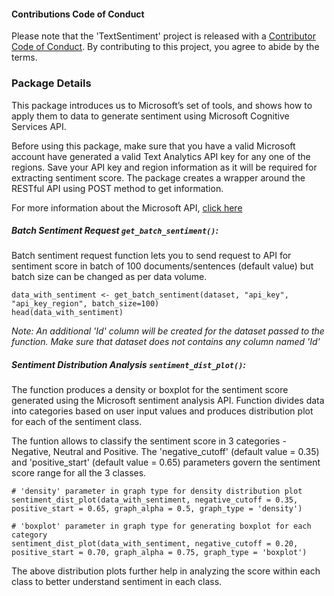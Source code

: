 
#### Contributions Code of Conduct

Please note that the 'TextSentiment' project is released with a
[Contributor Code of Conduct](CODE_OF_CONDUCT.md).
By contributing to this project, you agree to abide by the terms.

### Package Details

This package introduces us to Microsoft’s set of tools, and shows how to apply them to data to generate sentiment using Microsoft Cognitive Services API.  

Before using this package, make sure that you have a valid Microsoft account have generated a valid Text Analytics API key for any one of the regions. Save your API key and region information as it will be required for extracting sentiment score. The package creates a wrapper around the RESTful API using POST method to get information.    

For more information about the Microsoft API, [click here](https://docs.microsoft.com/en-us/azure/cognitive-services/text-analytics/overview)

##### Batch Sentiment Request `get_batch_sentiment()`:

Batch sentiment request function lets you to send request to API for sentiment score in batch of 100 documents/sentences (default value) but batch size can be changed as per data volume.

```{r}
data_with_sentiment <- get_batch_sentiment(dataset, "api_key", "api_key_region", batch_size=100)
head(data_with_sentiment)
```
*Note: An additional 'Id' column will be created for the dataset passed to the function. Make sure that dataset does not contains any column named 'Id'*

##### Sentiment Distribution Analysis `sentiment_dist_plot()`:

The function produces a density or boxplot for the sentiment score generated using the Microsoft sentiment analysis API. Function divides data into categories based on user input values and produces distribution plot for each of the sentiment class.  

The funtion allows to classify the sentiment score in 3 categories - Negative, Neutral and Positive. The 'negative_cutoff' (default value = 0.35) and 'positive_start' (default value = 0.65) parameters govern the sentiment score range for all the 3 classes.  

```{r}
# 'density' parameter in graph type for density distribution plot
sentiment_dist_plot(data_with_sentiment, negative_cutoff = 0.35, positive_start = 0.65, graph_alpha = 0.5, graph_type = 'density')

# 'boxplot' parameter in graph type for generating boxplot for each category
sentiment_dist_plot(data_with_sentiment, negative_cutoff = 0.20, positive_start = 0.70, graph_alpha = 0.75, graph_type = 'boxplot')
```

The above distribution plots further help in analyzing the score within each class to better understand sentiment in each class.  
